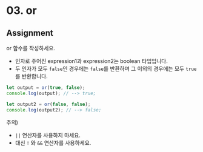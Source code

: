 # 03. or

## Assignment

or 함수를 작성하세요.

- 인자로 주어진 expression1과 expression2는 boolean 타입입니다.
- 두 인자가 모두 `false`인 경우에는 `false`를 반환하며 그 이외의 경우에는 모두 `true`를 반환합니다.

```js
let output = or(true, false);
console.log(output); // --> true;

let output2 = or(false, false);
console.log(output2); // --> false;
```

주의)

- `||` 연산자를 사용하지 마세요.
- 대신 `!` 와 `&&` 연산자를 사용하세요.
